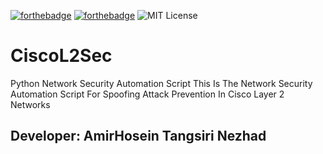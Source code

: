 [![forthebadge](https://forthebadge.com/images/badges/made-with-python.svg)](https://forthebadge.com)
[![forthebadge](https://forthebadge.com/images/badges/gluten-free.svg)](https://forthebadge.com)
![MIT License](https://img.shields.io/static/v1?label=License&message=MIT&color=RED)

# CiscoL2Sec
Python Network Security Automation Script
This Is The Network Security Automation Script For Spoofing Attack Prevention In Cisco Layer 2 Networks
## Developer: AmirHosein Tangsiri Nezhad

